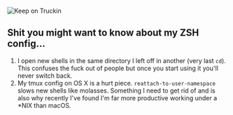 ![Keep on Truckin](https://dl.dropboxusercontent.com/u/5489129/keep-on-truckin.jpg)

## Shit you might want to know about my ZSH config...

1. I open new shells in the same directory I left off in another (very last
   `cd`). This confuses the fuck out of people but once you start using it
   you'll never switch back.
2. My tmux config on OS X is a hurt piece. `reattach-to-user-namespace` slows
   new shells like molasses. Something I need to get rid of and is also why
   recently I've found I'm far more productive working under a *NIX than macOS.
